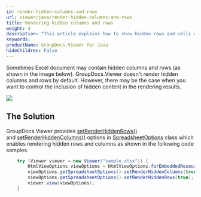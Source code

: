 ```yaml
---
id: render-hidden-columns-and-rows
url: viewer/java/render-hidden-columns-and-rows
title: Rendering hidden columns and rows
weight: 4
description: "This article explains how to show hidden rows and cells when viewing Spreadsheets with GroupDocs.Viewer within your Java applications."
keywords: 
productName: GroupDocs.Viewer for Java
hideChildren: False
---
```

Sometimes Excel document may contain hidden columns and rows (as shown in the image below). GroupDocs.Viewer doesn't render hidden columns and rows by default. However, there may be the case when you want to control the inclusion of hidden content in the rendering results. 

![](viewer/java/images/render-hidden-columns-and-rows.png)

## The Solution

GroupDocs.Viewer provides [setRenderHiddenRows()](https://apireference.groupdocs.com/viewer/java/com.groupdocs.viewer.options/SpreadsheetOptions#setRenderHiddenRows(boolean)) and [setRenderHiddenColumns()](https://apireference.groupdocs.com/viewer/java/com.groupdocs.viewer.options/SpreadsheetOptions#setRenderHiddenColumns(boolean)) options in [SpreadsheetOptions](https://apireference.groupdocs.com/viewer/java/com.groupdocs.viewer.options/SpreadsheetOptions) class which enables rendering hidden rows and columns as shown in the following code samples. 

```java
    try (Viewer viewer = new Viewer("sample.xlsx")) {
        HtmlViewOptions viewOptions = HtmlViewOptions.forEmbeddedResources();
        viewOptions.getSpreadsheetOptions().setRenderHiddenColumns(true);
        viewOptions.getSpreadsheetOptions().setRenderHiddenRows(true);
        viewer.view(viewOptions);
    }
```
